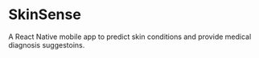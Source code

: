 # SkinSense

A React Native mobile app to predict skin conditions and provide medical diagnosis suggestoins. 
